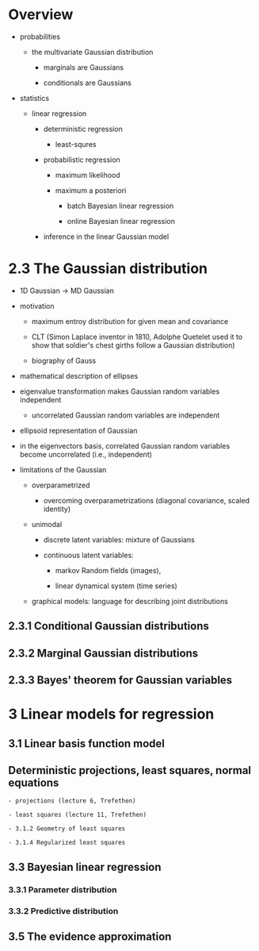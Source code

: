# Overview

- probabilities

    - the multivariate Gaussian distribution

        - marginals are Gaussians

        - conditionals are Gaussians

- statistics

    - linear regression

        - deterministic regression

            - least-squres 

        - probabilistic regression

            - maximum likelihood

            - maximum a posteriori

                - batch Bayesian linear regression

                - online Bayesian linear regression

        - inference in the linear Gaussian model

# 2.3 The Gaussian distribution

- 1D Gaussian -> MD Gaussian

- motivation

    - maximum entroy distribution for given mean and covariance

    - CLT (Simon Laplace inventor in 1810,  Adolphe Quetelet used it to show
    that soldier's chest girths follow a Gaussian distribution)

    - biography of Gauss

- mathematical description of ellipses

- eigenvalue transformation makes Gaussian random variables independent
    - uncorrelated Gaussian random variables are independent

- ellipsoid representation of Gaussian

- in the eigenvectors basis, correlated Gaussian random variables become
uncorrelated (i.e., independent)

- limitations of the Gaussian

    - overparametrized

        - overcoming overparametrizations (diagonal covariance, scaled identity)

    - unimodal

        - discrete latent variables: mixture of Gaussians

        - continuous latent variables: 

            - markov Random fields (images),

            - linear dynamical system (time series)

    - graphical models: language for describing joint distributions


## 2.3.1 Conditional Gaussian distributions

## 2.3.2 Marginal Gaussian distributions

## 2.3.3 Bayes' theorem for Gaussian variables

# 3 Linear models for regression

## 3.1 Linear basis function model

## Deterministic projections, least squares, normal equations

    - projections (lecture 6, Trefethen)

    - least squares (lecture 11, Trefethen)

    - 3.1.2 Geometry of least squares

    - 3.1.4 Regularized least squares

## 3.3 Bayesian linear regression

### 3.3.1 Parameter distribution

### 3.3.2 Predictive distribution

## 3.5 The evidence approximation
